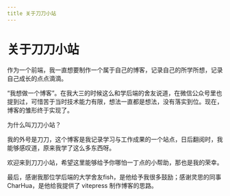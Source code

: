 ```yaml
---
title 关于刀刀小站
---
```

# 关于刀刀小站
作为一个前端，我一直想要制作一个属于自己的博客，记录自己的所学所想，记录自己成长的点点滴滴。

“我想做一个博客”。在我大三的时候这么和学后端的舍友说道，在微信公众号里也提到过，可惜苦于当时技术能力有限，想法一直都是想法，没有落实到位。现在，博客的雏形终于实现了。

为什么叫刀刀小站？

我的外号是刀刀，这个博客是我记录学习与工作成果的一个站点，日后翻阅时，我能够感叹道，原来我学了这么多东西呀。

欢迎来到刀刀小站，希望这里能够给予你哪怕一丁点的小帮助，那也是我的荣幸。

最后，感谢我那位学后端的大学舍友fish，是他给予我很多鼓励；感谢灵思的同事CharHua，是他给我提供了 vitepress 制作博客的思路。